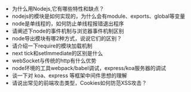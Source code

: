 - 为什么用Nodejs,它有哪些特性和缺点？
- nodejs的模块是如何实现的，为什么会有module、exports、global等变量
- node是单线程的，如何防止单线程报错退出程序
- 请阐述下node的事件机制与浏览器事件机制区别
- node导出模块有哪2种方式，说说它们的区别？
- 请介绍一下require的模块加载机制
- next tick和setImmediate的区别是什么
- webSocket与传统的http有什么优势
- node环境的工具webpack/babel调试，express/koa服务器的调试
- 谈一下对 koa、express 等框架中间件思想的理解
- 请说出常见的前端攻击类型，Cookies如何防范XSS攻击？
